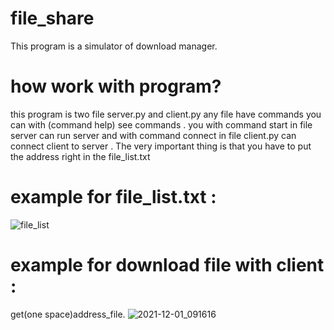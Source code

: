 # file_share
This program is a simulator of download manager.

# how work with program?
this program is two file server.py and client.py any file have commands you can with (command help) see commands .
you with command start in file server can run server and with command connect in file client.py can connect client to server .
The very important thing is that you have to put the address right in the file_list.txt

# example for file_list.txt :
![file_list](https://user-images.githubusercontent.com/87914098/144178919-3913f2c6-cdc5-4905-b9fe-0cef02c5384f.jpg)

# example for download file with client :
get(one space)address_file.
![2021-12-01_091616](https://user-images.githubusercontent.com/87914098/144179034-b904056f-7125-4baa-9b48-7d6775ce44b5.jpg)
 
